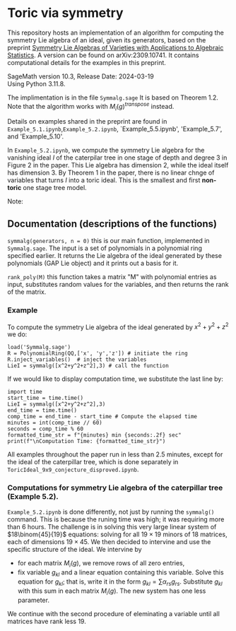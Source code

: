 # Toric via symmetry
This repository hosts an implementation of an algorithm for computing the symmetry Lie algebra of an ideal, given its generators, based on the preprint [Symmetry Lie Algebras of Varieties with Applications to Algebraic Statistics](https://arxiv.org/abs/2309.10741). A version can be found on arXiv:2309.10741. It contains computational details for the examples in this preprint. 

SageMath version 10.3, Release Date: 2024-03-19                   
Using Python 3.11.8.     

The implimentation is in the file `Symmalg.sage` It is based on Theorem 1.2. Note that the algorithm works with $M_i(g)^{transpose}$ instead. 

Details on examples shared in the preprint are found in `Example_5.1.ipynb`,`Example_5.2.ipynb`, `Example_5.5.ipynb', 'Example_5.7', and 'Example_5.10'. 

In `Example_5.2.ipynb`, we compute the symmetry Lie algebra for the vanishing ideal $I$ of the caterpilar tree in one stage of depth and degree 3 in Figure 2 in the paper. This Lie algebra has dimension 2, while the ideal itself has dimension 3. By Theorem 1 in the paper, there is no linear chnge of variables that turns $I$ into a toric ideal. This is the smallest and first **non-toric** one stage tree model. 

Note: 

## Documentation (descriptions of the functions)

`symmalg(generators, n = 0)` 
this is our main function, implemented in `Symmalg.sage`. The input is a set of polynomials in a polynomial ring specified earlier.  It returns the Lie algebra of the ideal generated by these polynomials (GAP Lie object) and it prints out a basis for it. 

    
`rank_poly(M)` 
this function takes a matrix "M" with polynomial entries as input, substitutes random values for the variables, and then returns the rank of the matrix.


### Example

To compute the symmetry Lie algebra of the ideal generated by $x^2+y^2+z^2$ we do: 

```
load('Symmalg.sage')
R = PolynomialRing(QQ,['x', 'y','z']) # initiate the ring
R.inject_variables()  # inject the variables
LieI = symmalg([x^2+y^2+z^2],3) # call the function 
```

If we would like to display computation time, we substitute the last line by:
```
import time
start_time = time.time()
LieI = symmalg([x^2+y^2+z^2],3)
end_time = time.time()
comp_time = end_time - start_time # Compute the elapsed time
minutes = int(comp_time // 60)
seconds = comp_time % 60
formatted_time_str = f"{minutes} min {seconds:.2f} sec"
print(f"\nComputation Time: {formatted_time_str}")
```
All examples throughout the paper run in less than 2.5 minutes, except for the ideal of the caterpillar tree, which is done separately in `ToricIdeal_9x9_conjecture_disproved.ipynb`.


### Computations for symmetry Lie algebra of the caterpillar tree (Example 5.2). 

`Example_5.2.ipynb` is done differently, not just by running the  ```symmalg()``` command. This is because the runing time was high; it was requiring more than 6 hours. The challenge is in solving this very large linear system of $18\binom{45}{19}$ equations: solving for all $19\times 19$ minors of 18 matrices, each of dimensions $19\times 45$. We then decided to intervine and use the specific structure of the ideal. We intervine by 
- for each matrix $M_i(g)$, we remove rows of all zero entries,
- fix variable $g_{kl}$ and a linear equation containing this variable. Solve this equation for $g_{kl}$; that is, write it in the form $g_{kl} = \sum \alpha_{rs} g_{rs}$. Substitute $g_{kl}$ with this sum in each matrix $M_i(g)$. The new system has one less parameter.

We continue with the second procedure of eleminating a variable until all matrices have rank less 19. 

